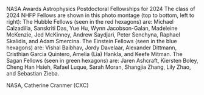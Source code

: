 NASA Awards Astrophysics Postdoctoral Fellowships for 2024 
 The class of 2024 NHFP Fellows are shown in this photo montage (top to bottom, left to right): The Hubble Fellows (seen in the red hexagons) are: Michael Calzadilla, Sanskriti Das, Yue Hu, Wynn Jacobson-Galan, Madeleine McKenzie, Jed McKinney, Andrew Saydjari, Peter Senchyna, Raphael Skalidis, and Adam Smercina. The Einstein Fellows (seen in the blue hexagons) are: Vishal Baibhav, Jordy Davelaar, Alexander Dittmann, Cristhian Garcia Quintero, Amelia (Lia) Hankla, and Keefe Mitman. The Sagan Fellows (seen in green hexagons) are: Jaren Ashcraft, Kiersten Boley, Cheng Han Hsieh, Rafael Luque, Sarah Moran, Shangjia Zhang, Lily Zhao, and Sebastian Zieba.

NASA, Catherine Cranmer (CXC)